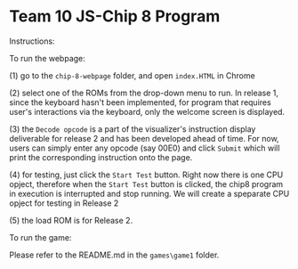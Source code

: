 # Team 10 JS-Chip 8 Program

Instructions:

To run the webpage: 

(1) go to the `chip-8-webpage` folder, and open `index.HTML` in Chrome 

(2) select one of the ROMs from the drop-down menu to run. In release 1, since the keyboard hasn't been implemented, for program that requires user's interactions via the keyboard, only the welcome screen is displayed. 

(3) the `Decode opcode` is a part of the visualizer's instruction display deliverable for release 2 and has been developed ahead of time. For now, users can simply enter any opcode (say 00E0) and click `Submit` which will print the corresponding instruction onto the page.

(4) for testing, just click the `Start Test` button. Right now there is one CPU opject, therefore when the `Start Test` button is clicked, the chip8 program in execution is interrupted and stop running. We will create a speparate CPU opject for testing in Release 2

(5) the load ROM is for Release 2.

To run the game:

Please refer to the README.md in the `games\game1` folder. 
